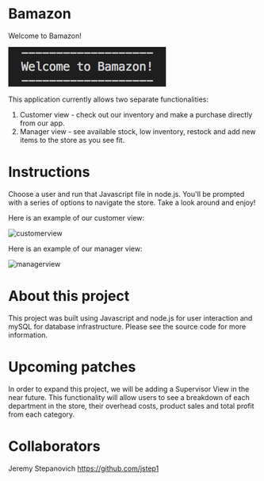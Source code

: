 # Bamazon
Welcome to Bamazon!

<img src="assets/images/welcome.png">

This application currently allows two separate functionalities:
1) Customer view - check out our inventory and make a purchase directly from our app.
2) Manager view - see available stock, low inventory, restock and add new items to the store as you see fit.

# Instructions
Choose a user and run that Javascript file in node.js. You'll be prompted with a series of options to navigate the store. Take a look around and enjoy!

Here is an example of our customer view:

![customerview](assets/images/customerview.gif)

Here is an example of our manager view:

![managerview](assets/images/managerview.gif)

# About this project
This project was built using Javascript and node.js for user interaction and mySQL for database infrastructure. Please see the source code for more information.

# Upcoming patches
In order to expand this project, we will be adding a Supervisor View in the near future. This functionality will allow users to see a breakdown of each department in the store, their overhead costs, product sales and total profit from each category. 

# Collaborators
Jeremy Stepanovich
https://github.com/jstep1
